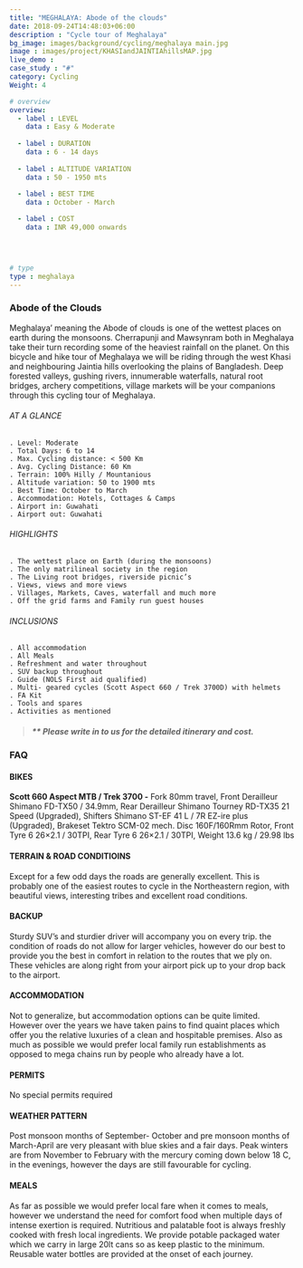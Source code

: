 ```yaml
---
title: "MEGHALAYA: Abode of the clouds"
date: 2018-09-24T14:48:03+06:00
description : "Cycle tour of Meghalaya"
bg_image: images/background/cycling/meghalaya main.jpg
image : images/project/KHASIandJAINTIAhillsMAP.jpg
live_demo : 
case_study : "#"
category: Cycling
Weight: 4

# overview
overview:
  - label : LEVEL
    data : Easy & Moderate
    
  - label : DURATION
    data : 6 - 14 days
    
  - label : ALTITUDE VARIATION
    data : 50 - 1950 mts
    
  - label : BEST TIME
    data : October - March

  - label : COST
    data : INR 49,000 onwards

 


# type
type : meghalaya
---
```


### Abode of the Clouds

Meghalaya’ meaning the Abode of clouds is one of the wettest places on earth during the monsoons. Cherrapunji and Mawsynram both in Meghalaya take their turn recording some of the heaviest rainfall on the planet. On this bicycle and hike tour of Meghalaya we will be riding through the west Khasi and neighbouring Jaintia hills overlooking the plains of Bangladesh. Deep forested valleys, gushing rivers, innumerable waterfalls, natural root bridges, archery competitions, village markets will be your companions through this cycling tour of Meghalaya.





###### AT A GLANCE
```
. Level: Moderate
. Total Days: 6 to 14
. Max. Cycling distance: < 500 Km
. Avg. Cycling Distance: 60 Km
. Terrain: 100% Hilly / Mountanious
. Altitude variation: 50 to 1900 mts
. Best Time: October to March
. Accommodation: Hotels, Cottages & Camps
. Airport in: Guwahati
. Airport out: Guwahati
```




###### HIGHLIGHTS
```
. The wettest place on Earth (during the monsoons)
. The only matrilineal society in the region
. The Living root bridges, riverside picnic’s
. Views, views and more views
. Villages, Markets, Caves, waterfall and much more
. Off the grid farms and Family run guest houses
```

###### INCLUSIONS
```
. All accommodation
. All Meals
. Refreshment and water throughout
. SUV backup throughout
. Guide (NOLS First aid qualified)
. Multi- geared cycles (Scott Aspect 660 / Trek 3700D) with helmets
. FA Kit
. Tools and spares
. Activities as mentioned
```
>##### ** Please write in to us for the detailed itinerary and cost.
### FAQ


#### BIKES

**Scott 660 Aspect MTB / Trek 3700 -**
Fork 80mm travel, Front Derailleur Shimano FD-TX50 / 34.9mm, Rear Derailleur Shimano Tourney RD-TX35 21 Speed (Upgraded), Shifters Shimano ST-EF 41 L / 7R EZ-ire plus (Upgraded), Brakeset Tektro SCM-02 mech. Disc 160F/160Rmm Rotor, Front Tyre 6 26×2.1 / 30TPI, Rear Tyre 6 26×2.1 / 30TPI, Weight 13.6 kg / 29.98 lbs

#### TERRAIN & ROAD CONDITIOINS

Except for a few odd days the roads are generally excellent. This is probably one of the easiest routes to cycle in the Northeastern region, with beautiful views, interesting tribes and excellent road conditions.

#### BACKUP
Sturdy SUV’s and sturdier driver will accompany you on every trip. the condition of roads do not allow for larger vehicles, however do our best to provide you the best in comfort in relation to the routes that we ply on. These vehicles are along right from your airport pick up to your drop back to the airport.

#### ACCOMMODATION
Not to generalize, but accommodation options can be quite limited. However over the years we have taken pains to find quaint places which offer you the relative luxuries of a clean and hospitable premises. Also as much as possible we would prefer local family run establishments as opposed to mega chains run by people who already have a lot.

#### PERMITS
No special permits required

#### WEATHER PATTERN
Post monsoon months of September- October and pre monsoon months of March-April are very pleasant with blue skies and a fair days. Peak winters are from November to February with the mercury coming down below 18 C, in the evenings, however the days are still favourable for cycling.

#### MEALS
As far as possible we would prefer local fare when it comes to meals, however we understand the need for comfort food when multiple days of intense exertion is required. Nutritious and palatable foot is always freshly cooked with fresh local ingredients. We provide potable packaged water which we carry in large 20lt cans so as keep plastic to the minimum. Reusable water bottles are provided at the onset of each journey.
